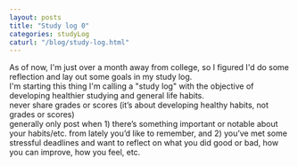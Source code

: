 ```yaml
---
layout: posts
title: "Study log 0"
categories: studyLog
caturl: "/blog/study-log.html"
---
```

As of now, I'm just over a month away from college, so I figured I'd do some reflection and lay out some goals in my study log.
<br>I'm starting this thing I'm calling a "study log" with the objective of developing healthier studying and general life habits.
<br>never share grades or scores (it’s about developing healthy habits, not grades or scores)
<br>generally only post when 1) there’s something important or notable about your habits/etc. from lately you’d like to remember, and 2) you’ve met some stressful deadlines and want to reflect on what you did good or bad, how you can improve, how you feel, etc.